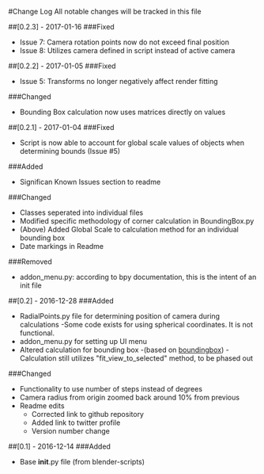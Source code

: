 #Change Log
All notable changes will be tracked in this file

##[0.2.3] - 2017-01-16
###Fixed
- Issue 7: Camera rotation points now do not exceed final position
- Issue 8: Utilizes camera defined in script instead of active camera

##[0.2.2] - 2017-01-05
###Fixed
- Issue 5: Transforms no longer negatively affect render fitting

###Changed
- Bounding Box calculation now uses matrices directly on values

##[0.2.1] - 2017-01-04 
###Fixed
- Script is now able to account for global scale values of objects when determining bounds (Issue #5)

###Added
- Significan Known Issues section to readme

###Changed
- Classes seperated into individual files
- Modified specific methodology of corner calculation in BoundingBox.py
- (Above) Added Global Scale to calculation method for an individual bounding box
- Date markings in Readme

###Removed
- addon_menu.py: according to bpy documentation, this is the intent of an init file

##[0.2] - 2016-12-28
###Added
- RadialPoints.py file for determining position of camera during calculations
	-Some code exists for using spherical coordinates. It is not functional.
- addon_menu.py for setting up UI menu
- Altered calculation for bounding box 
	-(based on [boundingbox](https://github.com/ibbolia/blender-scripts/))
	-Calculation still utilizes "fit_view_to_selected" method, to be phased out

###Changed
- Functionality to use number of steps instead of degrees
- Camera radius from origin zoomed back around 10% from previous 
- Readme edits
	- Corrected link to github repository
	- Added link to twitter profile
	- Version number change


##[0.1] - 2016-12-14
###Added
- Base __init__.py file (from blender-scripts)